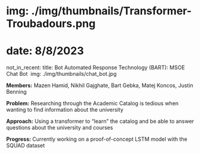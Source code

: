 # img: ./img/thumbnails/Transformer-Troubadours.png
# date: 8/8/2023
not_in_recent:
title: Bot Automated Response Technology​ (BART): MSOE Chat Bot ​
img: ./img/thumbnails/chat_bot.jpg

**Members:** Mazen Hamid, Nikhil Gajghate, Bart Gebka, Matej Koncos, Justin Benning

**Problem:** Researching through the Academic Catalog is tedious when wanting to find information about the university​

**Approach:​** Using a transformer to “learn” the catalog and be able to answer questions about the university and courses​

**Progress:​** Currently working on a proof-of-concept LSTM model with the SQUAD dataset​
​